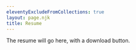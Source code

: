 ```yaml
---
eleventyExcludeFromCollections: true
layout: page.njk
title: Resume
---
```




The resume will go here, with a download button.
